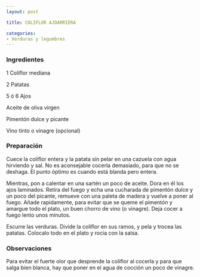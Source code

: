```yaml
---
layout: post

title: COLIFLOR AJOARRIERA

categories:
- Verduras y legumbres
---
```

<h3>Ingredientes</h3>

1 Coliflor mediana

2 Patatas

5 ó 6 Ajos

Aceite de oliva virgen

Pimentón dulce y picante

Vino tinto o vinagre (opcional)

<h3>Preparación</h3>

Cuece la coliflor entera y la patata sin pelar en una cazuela con agua hirviendo y sal. No es aconsejable cocerla demasiado, para que no se deshaga. El punto óptimo es cuando está blanda pero entera.

Mientras, pon a calentar en una sartén un poco de aceite. Dora en él los ajos laminados. Retira del fuego y echa una cucharada de pimentón dulce y un poco del picante, remueve con una paleta de madera y vuelve a poner al fuego. Añade rapidamente, para evitar que se queme el pimentón y amargue todo el plato, un buen chorro de vino (o vinagre). Deja cocer a fuego lento unos minutos.

Escurre las verduras. Divide la coliflor en sus ramos, y pela y trocea las patatas. Colocalo todo en el plato y rocia con la salsa.

<h3>Observaciones</h3>

Para evitar el fuerte olor que desprende la coliflor al cocerla y para que salga bien blanca, hay que poner en el agua de cocción un poco de vinagre.